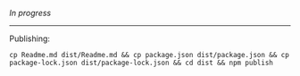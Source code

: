 _In progress_

----

Publishing:

```
cp Readme.md dist/Readme.md && cp package.json dist/package.json && cp package-lock.json dist/package-lock.json && cd dist && npm publish
```
